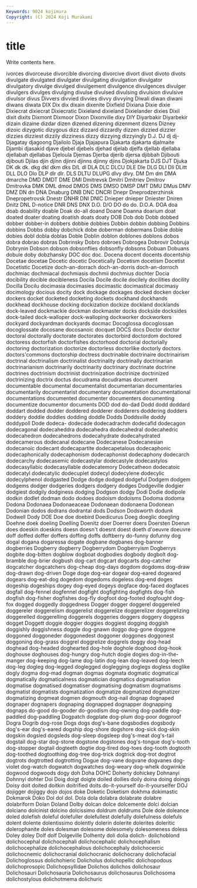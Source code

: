 ```yaml
---
Keywords: 9024 kojimura
Copyright: (C) 2024 Koji Murakami
---
```


# title

Write contents here.



ivorces divorceuse divorcible divorcing divorcive divort divot divoto
divots divulgate divulgated divulgater divulgating divulgation divulgator divulgatory divulge divulged
divulgement divulgence divulgences divulger divulgers divulges divulging divulse divulsed divulsing
divulsion divulsive divulsor divus Divvers divvied divvies divvy divvying Diwali
diwan diwani diwans diwata DIX Dix dix dixain dixenite Dixfield
Dixiana Dixie dixie Dixiecrat dixiecrat Dixiecratic Dixieland dixieland Dixielander dixies
Dixil dixit dixits Dixmont Dixmoor Dixon Dixonville dixy DIY Diyarbakir
Diyarbekir dizain dizaine dizdar dizen dizened dizening dizenment dizens Dizney
dizoic dizygotic dizygous dizz dizzard dizzardly dizzen dizzied dizzier dizzies
dizziest dizzily dizziness dizzy dizzying dizzyingly D.J. DJ dj dj-
Djagatay djagoong Djailolo Djaja Djajapura Djakarta djakarta djalmaite Djambi djasakid
djave djebel djebels djehad djelab djelfa djellab djellaba djellabah djellabas
Djeloula Djemas Djerba djerib djersa djibbah Djibouti djibouti Djilas djin
djinn djinni djinns djinny djins Djokjakarta DJS DJT Djuka DK
dk dk. dkg dkl dkm dks D/L dl DLA DLC
DLCU DLE Dle DLG DLI Dli DLitt DLL DLO Dlo
DLP dlr dlr. DLS DLTU DLUPG dlvy dlvy. DM Dm
dm DMA dmarche DMD DMDT DME DMI Dmitrevsk Dmitri Dmitriev
Dmitrov Dmitrovka DMK DML dmod DMOS DMS DMSO DMSP DMT
DMU DMus DMV DMZ DN dn DNA Dnaburg DNB DNC
DNCRI Dnepr Dneprodzerzhinsk Dnepropetrovsk Dnestr DNHR DNI DNIC Dnieper dnieper
Dniester Dniren Dnitz DNL D-notice DNR DNS DNX D.O. D/O
DO do do. D.O.A. DOA doa doab doability doable Doak
do-all doand Doane Doanna doarium doat doated doater doating doatish
doats doaty DOB Dob dob Dobb dobbed dobber dobber-in dobbers
dobbie dobbies Dobbin dobbin dobbing Dobbins dobbins Dobbs dobby dobchick
dobe doberman dobermans Dobie dobie dobies dobl dobla doblas Doble
Doblin doblon doblones doblons dobos dobra dobrao dobras Dobrinsky Dobro
dobroes Dobrogea Dobrovir Dobruja Dobrynin Dobson dobson dobsonflies dobsonfly dobsons
Dobuan Dobuans dobule doby dobzhansky DOC doc doc. Docena docent
docents docentship Docetae docetae Docetic docetic Docetically Docetism docetism Docetist
Docetistic Docetize doch-an-dorrach doch-an-dorris doch-an-dorroch dochmiac dochmiacal dochmiasis dochmii dochmius
dochter Docia docibility docible docibleness Docila Docile docile docilely docilities
docility Docilla Docilu docimasia docimasies docimastic docimastical docimasy docimology docious
docity dock dockage dockages docked docken docker dockers docket docketed
docketing dockets dockhand dockhands dockhead dockhouse docking dockization dockize dockland
docklands dock-leaved dockmackie dockman dockmaster docks dockside docksides dock-tailed dock-walloper
dock-walloping dockworker dockworkers dockyard dockyardman dockyards docmac Docoglossa docoglossan docoglossate
docosane docosanoic docquet DOCS docs Doctor doctor doctoral doctorally doctorate
doctorates doctorbird doctordom doctored doctoress doctorfish doctorfishes doctorhood doctorial doctorially
doctoring doctorization doctorize doctorless doctorlike doctorly doctors doctors'commons doctorship doctress
doctrinable doctrinaire doctrinairism doctrinal doctrinalism doctrinalist doctrinality doctrinally doctrinarian doctrinarianism
doctrinarily doctrinarity doctrinary doctrinate doctrine doctrines doctrinism doctrinist doctrinization doctrinize
doctrinized doctrinizing doctrix doctus docudrama docudramas document documentable documental documentalist
documentarian documentaries documentarily documentarist documentary documentation documentational documentations documented documenter
documenters documenting documentize documentor documents DOD dod do-dad Dodd dodd
doddard doddart dodded dodder doddered dodderer dodderers doddering dodders doddery
doddie doddies dodding doddle Dodds Doddsville doddy doddypoll Dode dodeca-
dodecade dodecadrachm dodecafid dodecagon dodecagonal dodecaheddra dodecahedra dodecahedral dodecahedric dodecahedron
dodecahedrons dodecahydrate dodecahydrated dodecamerous dodecanal dodecane Dodecanese Dodecanesian dodecanoic dodecant
dodecapartite dodecapetalous dodecaphonic dodecaphonically dodecaphonism dodecaphonist dodecaphony dodecarch dodecarchy dodecasemic
dodecastylar dodecastyle dodecastylos dodecasyllabic dodecasyllable dodecatemory Dodecatheon dodecatoic dodecatyl dodecatylic
dodecuplet dodecyl dodecylene dodecylic dodecylphenol dodgasted Dodge dodge dodged dodgeful
Dodgem dodgem dodgems dodger dodgeries dodgers dodgery dodges Dodgeville dodgier
dodgiest dodgily dodginess dodging Dodgson dodgy Dodi Dodie dodipole dodkin
dodlet dodman dodo dodoes dodoism dodoisms Dodoma dodoma Dodona Dodonaea
Dodonaeaceae Dodonaean dodonaena Dodonean Dodonian dodos dodrans dodrantal dods Dodson
Dodsworth dodunk Dodwell Dody DOE Doe doe doebird Doedicurus Doeg
doeglic doegling Doehne doek doeling Doelling Doenitz doer Doerrer doers
Doersten Doerun does doeskin doeskins doesn doesn't doesnt doest doeth
d'oeuvre doeuvre doff doffed doffer doffers doffing doffs doftberry do-funny
dofunny dog dogal dogana dogaressa dogate dogbane dogbanes dog-banner dogberries
Dogberry dogberry Dogberrydom Dogberryism Dogberrys dogbite dog-bitten dogblow dogboat dogbodies
dogbody dogbolt dog-bramble dog-brier dogbush dog-cart dogcart dogcarts dog-catcher dogcatcher
dogcatchers dog-cheap dog-days dogdom dogdoms dog-draw dog-drawn dog-driven Doge doge
dog-ear dogear dog-eared dogeared dogears dog-eat-dog dogedom dogedoms dogeless dog-end
doges dogeship dogeships dogey dog-eyed dogeys dogface dog-faced dogfaces dogfall
dog-fennel dogfennel dogfight dogfighting dogfights dog-fish dogfish dog-fisher dogfishes dog-fly
dogfoot dog-footed dogfought dog-fox dogged doggedly doggedness Dogger dogger doggerel
doggereled doggereler doggerelism doggerelist doggerelize doggerelizer doggerelizing doggerelled doggerelling doggerels
doggeries doggers doggery doggess dogget Doggett doggie doggier doggies doggiest
dogging doggish doggishly doggishness doggle dog-gnawn doggo dog-gone doggone doggoned
doggoneder doggonedest doggoner doggones doggonest doggoning dog-grass doggrel doggrelize doggrels
doggy dog-head doghead dog-headed doghearted dog-hole doghole doghood dog-hook doghouse
doghouses dog-hungry dog-hutch dogie dogies dog-in-the-manger dog-keeping dog-lame dog-latin dog-lean
dog-leaved dog-leech dog-leg dogleg dog-legged doglegged doglegging doglegs dogless doglike
dogly dogma dog-mad dogman dogmas dogmata dogmatic dogmatical dogmatically dogmaticalness
dogmatician dogmatics dogmatisation dogmatise dogmatised dogmatiser dogmatising dogmatism dogmatisms dogmatist
dogmatists dogmatization dogmatize dogmatized dogmatizer dogmatizing dogmeat dogmen dogmouth dog-nail
dognap dognaped dognaper dognapers dognaping dognapped dognapper dognapping dognaps do-good
do-gooder do-goodism dog-owning dog-paddle dog-paddled dog-paddling Dogpatch dogplate dog-plum dog-poor
dogproof Dogra Dogrib dog-rose Dogs dogs dog's-bane dogsbodies dogsbody dog's-ear
dog's-eared dogship dog-shore dogshore dog-sick dog-skin dogskin dogsled dogsleds dog-sleep
dogsleep dog's-meat dog's-tail dogstail dog-star dog-stone dogstone dogstones dog's-tongue dog's-tooth
dog-stopper dogtail dogteeth dogtie dog-tired dog-toes dog-tooth dogtooth dog-toothed dogtoothing
dog-tree dog-trick dogtrick dog-trot dogtrot dogtrots dogtrotted dogtrotting Dogue dog-vane
dogvane dogvanes dog-violet dog-watch dogwatch dogwatches dog-weary dog-whelk dogwinkle dogwood
dogwoods dogy doh Doha DOHC Doherty dohickey Dohnanyi Dohnnyi dohter
Doi Doig doigt doigte doiled doilies doily doina doing doings
Doisy doit doited doitkin doitrified doits do-it-yourself do-it-yourselfer DOJ dojigger
dojiggy dojo dojos doke Doketic Doketism dokhma dokimastic Dokmarok Doko
Dol dol dol. Dola dola dolabra dolabrate dolabre dolabriform Dolan
Doland Dolby dolcan dolce dolcemente dolci dolcian dolciano dolcinist dolcino
dolcissimo doldrum doldrums Dole dole doleance doled dolefish doleful dolefuller
dolefullest dolefully dolefulness dolefuls dolent dolente dolentissimo dolently dolerin dolerite
dolerites doleritic dolerophanite doles dolesman dolesome dolesomely dolesomeness doless Doley
doley Dolf dolf Dolgeville Dolhenty doli dolia dolich- dolichoblond dolichocephal
dolichocephali dolichocephalic dolichocephalism dolichocephalize dolichocephalous dolichocephaly dolichocercic dolichocnemic dolichocranial dolichocranic
dolichocrany dolichofacial Dolichoglossus dolichohieric Dolicholus dolichopellic dolichopodous dolichoprosopic Dolichopsyllidae Dolichos
dolichos dolichosaur Dolichosauri Dolichosauria Dolichosaurus dolichosaurus Dolichosoma dolichostylous dolichotmema dolichuric
